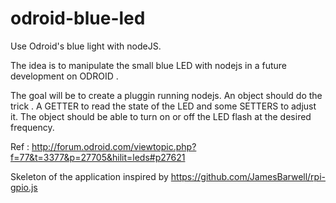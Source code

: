 odroid-blue-led
===============

Use Odroid's blue light with nodeJS.

The idea is to manipulate the small blue LED with nodejs in a future development on ODROID .

The goal will be to create a pluggin running nodejs.
An object should do the trick .
A GETTER to read the state of the LED and some SETTERS to adjust it.
The object should be able to turn on or off the LED flash at the desired frequency.

Ref : http://forum.odroid.com/viewtopic.php?f=77&t=3377&p=27705&hilit=leds#p27621

Skeleton of the application inspired by https://github.com/JamesBarwell/rpi-gpio.js